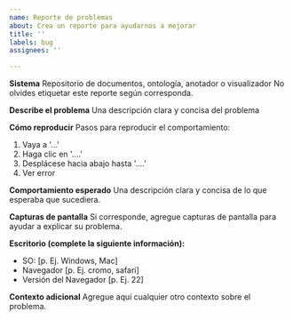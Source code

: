 ```yaml
---
name: Reporte de problemas
about: Crea un reporte para ayudarnos a mejorar
title: ''
labels: bug
assignees: ''

---
```


**Sistema**
Repositorio de documentos, ontología, anotador o visualizador
No olvides etiquetar este reporte según corresponda.

**Describe el problema**
Una descripción clara y concisa del problema

**Cómo reproducir**
Pasos para reproducir el comportamiento:
1. Vaya a '...'
2. Haga clic en '....'
3. Desplácese hacia abajo hasta '....'
4. Ver error

**Comportamiento esperado**
Una descripción clara y concisa de lo que esperaba que sucediera.

**Capturas de pantalla**
Si corresponde, agregue capturas de pantalla para ayudar a explicar su problema.

**Escritorio (complete la siguiente información):**
 - SO: [p. Ej. Windows, Mac]
 - Navegador [p. Ej. cromo, safari]
 - Versión del Navegador [p. Ej. 22]

**Contexto adicional**
Agregue aquí cualquier otro contexto sobre el problema.
